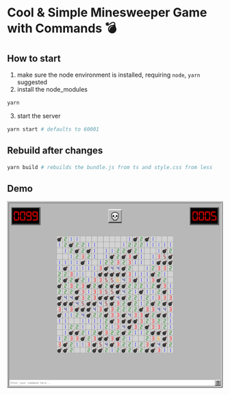 # Cool & Simple Minesweeper Game with Commands 💣

## How to start
1. make sure the node environment is installed, requiring `node`, `yarn` suggested
2. install the node_modules
```bash
yarn
```
3. start the server
```bash
yarn start # defaults to 60001
```

## Rebuild after changes
```bash
yarn build # rebuilds the bundle.js from ts and style.css from less
```

## Demo
![demo.png](https://github.com/zydtiger/minesweeper/blob/master/assets/demo.png?raw=true)